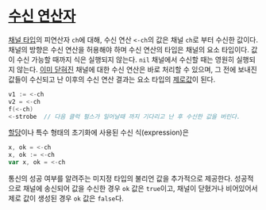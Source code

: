 # [수신 연산자](#receive-operators)

[채널 타입](/Types/channel_types.html)의 피연산자 `ch`에 대해, 수신 연산 `<-ch`의 값은 채널 `ch`로 부터 수신한 값이다. 채널의 방향은 수신 연산을 허용해야 하며 수신 연산의 타입은 채널의 요소 타입이다. 값이 수신 가능할 때까지 식은 실행되지 않는다. `nil` 채널에서 수신할 때는 영원히 실행되지 않는다. [이미 닫혀진](/Built-in%20functions/close.html) 채널에 대한 수신 연산은 바로 처리할 수 있으며, 그 전에 보내진 값들이 수신되고 난 이후의 수신 연산 결과는 요소 타입의 [제로값](/Program%20initialization%20and%20execution/the_zero_value.html)이 된다.

```go
v1 := <-ch
v2 = <-ch
f(<-ch)
<-strobe  // 다음 클럭 펄스가 일어날때 까지 기다리고 난 후 수신한 값을 버린다.
```

[할당](/Statements/assignments.html)이나 특수 형태의 초기화에 사용된 수신 식(expression)은

```go
x, ok = <-ch
x, ok := <-ch
var x, ok = <-ch
```

통신의 성공 여부를 알려주는 미지정 타입의 불리언 값을 추가적으로 제공한다. 성공적으로 채널에 송신되어 값을 수신한 경우 `ok` 값은 `true`이고, 채널이 닫혔거나 비어있어서 제로 값이 생성된 경우 `ok` 값은 `false`다.
